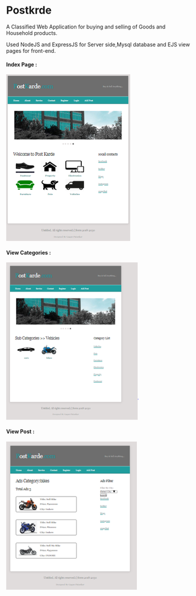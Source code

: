 # Postkrde
A Classified Web Application for buying and selling of Goods and Household products.

Used NodeJS and ExpressJS for Server side,Mysql database and EJS view pages for front-end.

#### Index Page :
<img src='index.png' height='450'>

#### View Categories :
<img src='viewsubcat.png' height='425'>

#### View Post : 
<img src='viewpost.png' height='400'>
